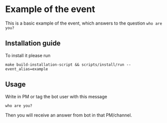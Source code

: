 # Example of the event
This is a basic example of the event, which answers to the question `who are you?`

## Installation guide
To install it please run 
``` 
make build-installation-script && scripts/install/run --event_alias=example
```

## Usage
Write in PM or tag the bot user with this message
```
who are you?
```
Then you will receive an answer from bot in that PM/channel.
